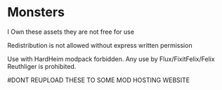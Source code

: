 # Monsters

I Own these assets they are not free for use

Redistribution is not allowed without express written permission


Use with HardHeim modpack forbidden. Any use by Flux/FixitFelix/Felix Reuthliger is prohibited.



#DONT REUPLOAD THESE TO SOME MOD HOSTING WEBSITE 
